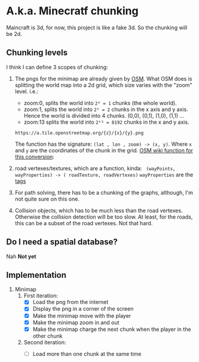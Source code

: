 # A.k.a. Minecratf chunking

Maincraft is 3d, for now, this project is like a fake 3d.
So the chunking will be 2d.
    
## Chunking levels

I think I can define 3 scopes of chunking:

1.  The pngs for the minimap are already given by [OSM](https://wiki.openstreetmap.org/wiki/Slippy_map_tilenames). 
    What OSM does is splitting the world map into a 2d grid, which size varies with the "zoom" level.
    i.e.:
    - zoom:0, splits the world into `2⁰ = 1` chunks (the whole world).
    - zoom:1, splits the world into `2¹ = 2` chunks in the x axis and y axis.
        Hence the world is divided into 4 chunks. (0,0), (0,1), (1,0), (1,1)
    ...
    - zoom:13 splits the world into `2¹³ = 8192` chunks in the x and y axis.
    ```
    https://a.tile.openstreetmap.org/{z}/{x}/{y}.png
    ```
    The function has the signature: ` (lat , lon , zoom) -> (x, y) `. Where `x` and `y` are the coordinates of the chunk in the grid.
    [OSM wiki function for this conversion](https://wiki.openstreetmap.org/wiki/Slippy_map_tilenames#Derivation_of_tile_names):

2.  road vertexes/textures, which are a function, kinda:
    ` (wayPoints, wayProperties) -> ( roadTexture, roadVertexes)`
    `wayProperties` are the [tags](https://wiki.openstreetmap.org/wiki/Tags)

3.  For path solving, there has to be a chunking of the graphs, although, I'm not quite sure on this one.

4.  Collision objects, which has to be much less than the road vertexes.
    Otherwise the collision detection will be too slow. At least, for the roads, this can be a subset of the road vertexes. Not that hard.

## Do I need a spatial database?
Nah
__Not yet__

## Implementation

1. Minimap
    1. First iteration: 
        - [X] Load the png from the internet
        - [X] Display the png in a corner of the screen
        - [X] Make the minimap move with the player
        - [X] Make the minimap zoom in and out 
        - [X] Make the minimap charge the next chunk when the player in the other chunk
    2. Second iteration:
        - [ ] Load more than one chunk at the same time




    

    

    
    
    
    







    
    
